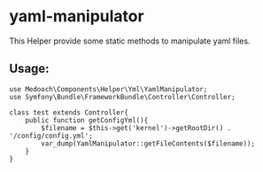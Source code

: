 # yaml-manipulator

This Helper provide some static methods to manipulate yaml files.

Usage:
----

    use Medooch\Components\Helper\Yml\YamlManipulator;
    use Symfony\Bundle\FrameworkBundle\Controller\Controller;
    
    class test extends Controller{
        public function getConfigYml(){
            $filename = $this->get('kernel')->getRootDir() . '/config/config.yml';
            var_dump(YamlManipulator::getFileContents($filename));
        }
    }
